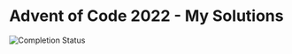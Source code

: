 # Advent of Code 2022 - My Solutions

![Completion Status](https://img.shields.io/badge/stars%20⭐-2/50-yellow)
